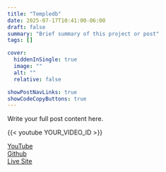 ```yaml
---
title: "Templedb"
date: 2025-07-17T10:41:00-06:00
draft: false
summary: "Brief summary of this project or post"
tags: []

cover:
  hiddenInSingle: true
  image: ""
  alt: ""
  relative: false

showPostNavLinks: true
showCodeCopyButtons: true
---
```


Write your full post content here.

{{< youtube YOUR_VIDEO_ID >}}

[YouTube](https://www.youtube.com/watch?v=YOURVIDEOID)  
[Github]()  
[Live Site]()
